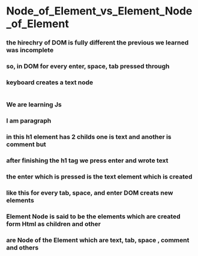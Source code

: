 
# Node_of_Element_vs_Element_Node_of_Element

### the hirechry of DOM is fully different the previous we learned was incomplete
### so, in DOM for every enter, space, tab pressed through
### keyboard creates a text node
###  <h1 id="myid">
### We are learning Js 
### <!-- This is comment -->
###  </h1>
###  <p id="myid1">I am paragraph</p>
### in this h1 element has 2 childs one is text and another is comment but
### after finishing the h1 tag we press enter and wrote text 
### the enter which is pressed is the text element which is created
### like this for every tab, space, and enter DOM creats new elements

### Element Node is said to be the elements which are created form Html as children and other
### are Node of the Element which are text, tab, space , comment and others
